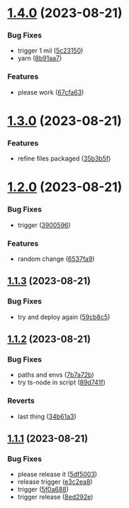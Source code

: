 # [1.4.0](https://github.com/andrew-org-test/example-mono/compare/custom-command-v1.3.0...custom-command-v1.4.0) (2023-08-21)


### Bug Fixes

* trigger 1 mil ([5c23150](https://github.com/andrew-org-test/example-mono/commit/5c231507f86f9f1d8211fa03798e24271749519d))
* yarn ([8b91aa7](https://github.com/andrew-org-test/example-mono/commit/8b91aa741feb61353f9a54d476d34919d0587c35))


### Features

* please work ([67cfa63](https://github.com/andrew-org-test/example-mono/commit/67cfa63e0b30e739f1a0ebbcd808afeaaf75fcf6))

# [1.3.0](https://github.com/andrew-org-test/example-mono/compare/custom-command-v1.2.0...custom-command-v1.3.0) (2023-08-21)


### Features

* refine files packaged ([35b3b5f](https://github.com/andrew-org-test/example-mono/commit/35b3b5f552e785b6702b3c6bf6b7da0152d448b3))

# [1.2.0](https://github.com/andrew-org-test/example-mono/compare/custom-command-v1.1.3...custom-command-v1.2.0) (2023-08-21)


### Bug Fixes

* trigger ([3900596](https://github.com/andrew-org-test/example-mono/commit/3900596006d7648696ab3b4a77f2b2ab5c74dbb5))


### Features

* random change ([6537fa9](https://github.com/andrew-org-test/example-mono/commit/6537fa901a3d91128ef5d433641f2528b6d28bd7))

## [1.1.3](https://github.com/andrew-org-test/example-mono/compare/custom-command-v1.1.2...custom-command-v1.1.3) (2023-08-21)


### Bug Fixes

* try and deploy again ([59cb8c5](https://github.com/andrew-org-test/example-mono/commit/59cb8c59316680ede1391b3a923b8f11dab6ca84))

## [1.1.2](https://github.com/andrew-org-test/example-mono/compare/custom-command-v1.1.1...custom-command-v1.1.2) (2023-08-21)


### Bug Fixes

* paths and envs ([7b7a72b](https://github.com/andrew-org-test/example-mono/commit/7b7a72b62211eeafa497529e41bc862fecd041bb))
* try ts-node in script ([89d741f](https://github.com/andrew-org-test/example-mono/commit/89d741f22c726964c962166c5da5be3d8f465556))


### Reverts

* last thing ([34b61a3](https://github.com/andrew-org-test/example-mono/commit/34b61a33a188a532235238346bfd4726b9130b8f))

## [1.1.1](https://github.com/andrew-org-test/example-mono/compare/custom-command-v1.1.0...custom-command-v1.1.1) (2023-08-21)


### Bug Fixes

* please release it ([5df5003](https://github.com/andrew-org-test/example-mono/commit/5df500305e6866c2478c1f3dc1f833d3188f9d2e))
* release trigger ([e3c2ea8](https://github.com/andrew-org-test/example-mono/commit/e3c2ea83a40b70d312910da59f69758d69e0ff8a))
* trigger ([5f0a688](https://github.com/andrew-org-test/example-mono/commit/5f0a688f06a617fe0fe7b0bf65d17eb8fd0b98ec))
* trigger release ([8ed292e](https://github.com/andrew-org-test/example-mono/commit/8ed292e884f18ee2f55afb49c508198e65a7d54a))

